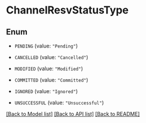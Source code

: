 # ChannelResvStatusType

## Enum


* `PENDING` (value: `"Pending"`)

* `CANCELLED` (value: `"Cancelled"`)

* `MODIFIED` (value: `"Modified"`)

* `COMMITTED` (value: `"Committed"`)

* `IGNORED` (value: `"Ignored"`)

* `UNSUCCESSFUL` (value: `"Unsuccessful"`)


[[Back to Model list]](../README.md#documentation-for-models) [[Back to API list]](../README.md#documentation-for-api-endpoints) [[Back to README]](../README.md)



